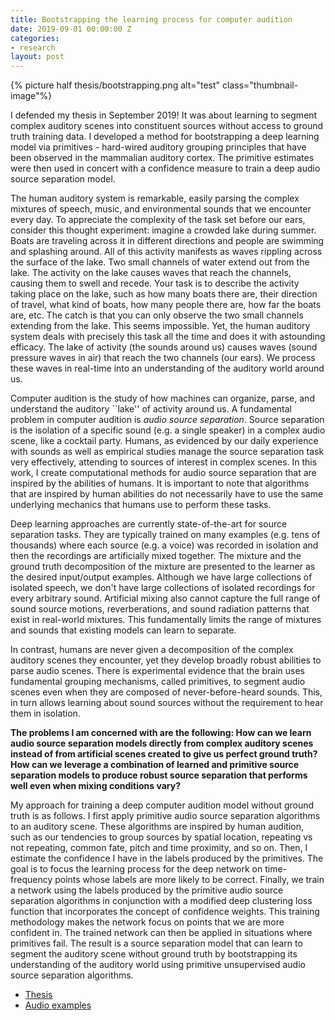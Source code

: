 ```yaml
---
title: Bootstrapping the learning process for computer audition
date: 2019-09-01 00:00:00 Z
categories:
- research
layout: post
---
```


{% picture half thesis/bootstrapping.png alt="test" class="thumbnail-image"%}

I defended my thesis in September 2019! It was about learning to segment complex auditory scenes into constituent sources without access to ground truth training data. I developed a method for bootstrapping a deep learning model via primitives - hard-wired auditory grouping principles that have been observed in the mammalian auditory cortex. The primitive estimates were then used in concert with a confidence measure to train a deep audio source separation model.

<!--more-->

The human auditory system is remarkable, easily parsing the complex mixtures of speech, music, and environmental sounds that we encounter every day. To appreciate the complexity of the task set before our ears, consider this thought experiment: imagine a crowded lake during summer. Boats are traveling across it in different directions and people are swimming and splashing around. All of this activity manifests as waves rippling across the surface of the lake. Two small channels of water extend out from the lake. The activity on the lake causes waves that reach the channels, causing them to swell and recede. Your task is to describe the activity taking place on the lake, such as how many boats there are, their direction of travel, what kind of boats, how many people there are, how far the boats are, etc. The catch is that you can only observe the two small channels extending from the lake. This seems impossible. Yet, the human auditory system deals with precisely this task all the time and does it with astounding efficacy. The lake of activity (the sounds around us) causes waves (sound pressure waves in air) that reach the two channels (our ears). We process these waves in real-time into an understanding of the auditory world around us.

Computer audition is the study of how machines can organize, parse, and understand the auditory ``lake'' of activity around us. A fundamental problem in computer audition is *audio source separation*. Source separation is the isolation of a specific sound (e.g. a single speaker) in a complex audio scene, like a cocktail party. Humans, as evidenced by our daily experience with sounds as well as empirical studies manage the source separation task very effectively, attending to sources of interest in complex scenes. In this work, I create computational methods for audio source separation that are inspired by the abilities of humans. It is important to note that algorithms that are inspired by human abilities do not necessarily have to use the same underlying mechanics that humans use to perform these tasks.

Deep learning approaches are currently state-of-the-art for source separation tasks. They are typically trained on many examples (e.g. tens of thousands) where each source (e.g. a voice) was recorded in isolation and then the recordings are artificially mixed together. The mixture and the ground truth decomposition of the mixture are presented to the learner as the desired input/output examples. Although we have large collections of isolated speech, we don't have large collections of isolated recordings for every arbitrary sound. Artificial mixing also cannot capture the full range of sound source motions, reverberations, and sound radiation patterns that exist in real-world mixtures. This fundamentally limits the range of mixtures and sounds that existing models can learn to separate. 

In contrast, humans are never given a decomposition of the complex auditory scenes they encounter, yet they develop broadly robust abilities to parse audio scenes. There is experimental evidence that the brain uses fundamental grouping mechanisms, called primitives, to segment audio scenes even when they are composed of never-before-heard sounds. This, in turn allows learning about sound sources without the requirement to hear them in isolation.

**The problems I am concerned with are the following: How can we learn audio source separation models directly from complex auditory scenes instead of from artificial scenes created to give us perfect ground truth? How can we leverage a combination of learned and primitive source separation models to produce robust source separation that performs well even when mixing conditions vary?**

My approach for training a deep computer audition model without ground truth is as follows. I first apply primitive audio source separation algorithms to an auditory scene. These algorithms are inspired by human audition, such as our tendencies to group sources by spatial location, repeating vs not repeating, common fate, pitch and time proximity, and so on. Then, I estimate the confidence I have in the labels produced by the primitives. The goal is to focus the learning process for the deep network on time-frequency points whose labels are more likely to be correct. Finally, we train a network using the labels produced by the primitive audio source separation algorithms in conjunction with a modified deep clustering loss function that incorporates the concept of confidence weights. This training methodology makes the network focus on points that we are more confident in. The trained network can then be applied in situations where primitives fail. The result is a source separation model that can learn to segment the auditory scene without ground truth by bootstrapping its understanding of the auditory world using primitive unsupervised audio source separation algorithms.

- [Thesis](/public/papers/thesis.pdf)
- [Audio examples](/public/thesis/)


